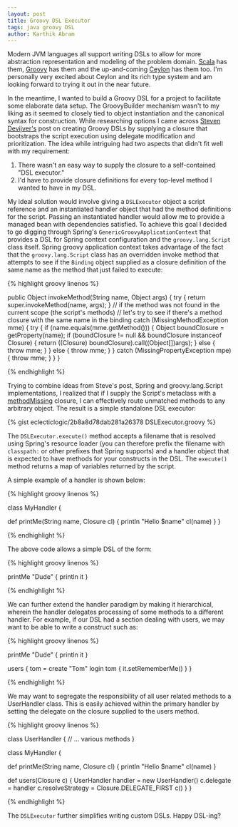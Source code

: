 ```yaml
---
layout: post
title: Groovy DSL Executor
tags: java groovy DSL
author: Karthik Abram
---
```


Modern JVM languages all support writing DSLs to allow for more abstraction representation and modeling of the problem domain. [Scala](http://www.scala-lang.org/old/node/1403) has them, [Groovy](http://groovy.codehaus.org/Writing+Domain-Specific+Languages) has them and the up-and-coming [Ceylon](http://ceylon-lang.org/documentation/1.0/tour/named-arguments/) has them too. I'm personally very excited about Ceylon and its rich type system and am looking forward to trying it out in the near future.

In the meantime, I wanted to build a Groovy DSL for a project to facilitate some elaborate data setup. The GroovyBuilder mechanism wasn't to my liking as it seemed to closely tied to object instantiation and the canonical syntax for construction. While researching options I came across [Steven Devijver's](http://groovy.dzone.com/news/groovy-dsl-scratch-2-hours) post on creating Groovy DSLs by supplying a closure that bootstraps the script execution using delegate modification and prioritization. The idea while intriguing had two aspects that didn't fit well with my requirement:

1. There wasn't an easy way to supply the closure to a self-contained "DSL executor."
2. I'd have to provide closure definitions for every top-level method I wanted to have in my DSL.


My ideal solution would involve giving a `DSLExecutor` object a script reference and an instantiated handler object that had the method definitions for the script. Passing an instantiated handler would allow me to provide a managed bean with dependencies satisfied. To achieve this goal I decided to go digging through Spring's `GenericGroovyApplicationContext` that provides a DSL for Spring context configuration and the `groovy.lang.Script` class itself. Spring groovy application context takes advantage of the fact that the `groovy.lang.Script` class has an overridden invoke method that attempts to see if the `Binding` object supplied as a closure definition of the same name as the method that just failed to execute:

{% highlight groovy linenos %}

public Object invokeMethod(String name, Object args) {
    try {
        return super.invokeMethod(name, args);
    }
    // if the method was not found in the current scope (the script's methods)
    // let's try to see if there's a method closure with the same name in the binding
    catch (MissingMethodException mme) {
        try {
            if (name.equals(mme.getMethod())) {
                Object boundClosure = getProperty(name);
                if (boundClosure != null && boundClosure instanceof Closure) {
                    return ((Closure) boundClosure).call((Object[])args);
                } else {
                    throw mme;
                }
            } else {
                throw mme;
            }
        } catch (MissingPropertyException mpe) {
            throw mme;
        }
    }
}

{% endhighlight %}

Trying to combine ideas from Steve's post, Spring and groovy.lang.Script implementations, I realized that if I supply the Script's metaclass with a [methodMissing](http://groovy.codehaus.org/Using+methodMissing+and+propertyMissing) closure, I can effectively route unmatched methods to any arbitrary object. The result is a simple standalone DSL executor:

{% gist eclecticlogic/2b8a8d78dab281a26378 DSLExecutor.groovy %}

The `DSLExecutor.execute()` method accepts a filename that is resolved using Spring's resource loader (you can therefore prefix the filename with `classpath:` or other prefixes that Spring supports) and a handler object that is expected to have methods for your constructs in the DSL. The `execute()` method returns a map of variables returned by the script.

A simple example of a handler is shown below:

{% highlight groovy linenos %}

class MyHandler {

   def printMe(String name, Closure cl) {
		println "Hello $name"
        cl(name)
   }
}

{% endhighlight %}

The above code allows a simple DSL of the form:

{% highlight groovy linenos %}

printMe "Dude" {
    println it
}

{% endhighlight %}

We can further extend the handler paradigm by making it hierarchical, wherein the handler delegates processing of some methods to a different handler. For example, if our DSL had a section dealing with users, we may want to be able to write a construct such as:

{% highlight groovy linenos %}

printMe "Dude" {
   println it
}

users {
    tom = create "Tom"
    login tom {
        it.setRememberMe()
    }
}

{% endhighlight %}

We may want to segregate the responsibility of all user related methods to a UserHandler class. This is easily achieved within the primary handler by setting the delegate on the closure supplied to the users method.

{% highlight groovy linenos %}

class UserHandler {
   // ... various methods
}

class MyHandler {

   def printMe(String name, Closure cl) {
		println "Hello $name"
        cl(name)
   }

   def users(Closure c) {
       UserHandler handler = new UserHandler()
       c.delegate = handler
       c.resolveStrategy = Closure.DELEGATE_FIRST
       c()
   }
}

{% endhighlight %}

The `DSLExecutor` further simplifies writing custom DSLs. Happy DSL-ing? 